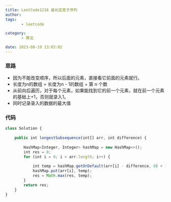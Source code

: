 ```yaml
---
title: LeetCode1218 最长定差子序列
author: 
tags: 
       - leetcode

category: 
       - 算法

date: 2023-08-19 13:03:02
---
```

### 思路

* 因为不能改变顺序，所以后面的元素，直接看它前面的元素就行。
* 长度为n的数组 = 长度为n - 1的数组 + 第 n 个数
* 从前向后遍历，对于每个元素，如果能找到它的前一个元素，就在前一个元素的基础上+1，否则就录入1。
* 同时记录录入的数据的最大值

### 代码

```js 
class Solution {
    
    public int longestSubsequence(int[] arr, int difference) {
    
        HashMap<Integer, Integer> hashMap = new HashMap<>();
        int res = 0;
        for (int i = 0; i < arr.length; i++) {
    
            int temp = hashMap.getOrDefault(arr[i] - difference, 0) + 1;
            hashMap.put(arr[i], temp);
            res = Math.max(res, temp);
        }
        return res;
    }
}
```